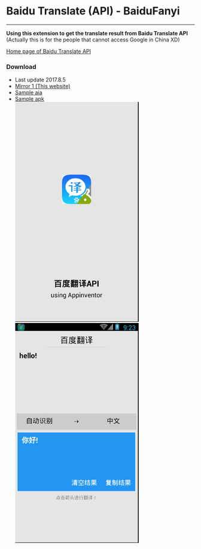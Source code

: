 # Baidu Translate (API) - BaiduFanyi

---

**Using this extension to get the translate result from Baidu Translate API**  
(Actually this is for the people that cannot access Google in China XD)

[Home page of Baidu Translate API](http://fanyi-api.baidu.com/api/trans/product/desktop?req=developer)


### Download
* Last update 2017.8.5
* <a href="/aix/cn.colintree.aix.Translators.BaiduFanyi.aix" target="_blank">Mirror 1 (This website)</a>
* [Sample aia](https://github.com/ColinTree/aix_colintree_cn/releases/download/BaiduFanyiTest/BaiduFanyiTest.aia)  
* [Sample apk](https://github.com/ColinTree/aix_colintree_cn/releases/download/BaiduFanyiTest/BaiduFanyiTest.apk)  
  ![](../images/BaiduFanyi/aiaRuntimeScreenshot1.png) ![](../images/BaiduFanyi/aiaRuntimeScreenshot2.png)
